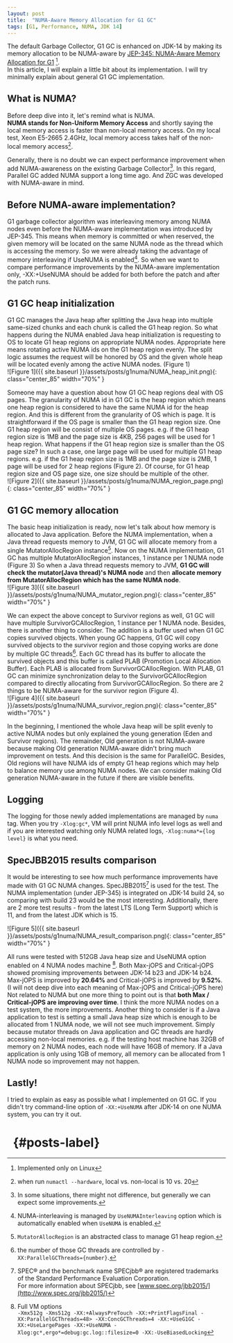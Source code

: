 ```yaml
---
layout: post
title:  "NUMA-Aware Memory Allocation for G1 GC"
tags: [G1, Performance, NUMA, JDK 14]
---
```


The default Garbage Collector, G1 GC is enhanced on JDK-14 by making its memory allocation to be NUMA-aware by [JEP-345: NUMA-Aware Memory Allocation for G1](https://bugs.openjdk.java.net/browse/JDK-8210473) [^numa_impl]. <br>In this article, I will explain a little bit about its implementation. I will try minimally explain about general G1 GC implementation.<br>

## What is NUMA?
Before deep dive into it, let's remind what is NUMA.<br>
**NUMA stands for Non-Uniform Memory Access** and shortly saying the local memory access is faster than non-local memory access. On my local test, Xeon E5-2665 2.4GHz, local memory access takes half of the non-local memory access[^my_numactl].<br>

Generally, there is no doubt we can expect performance improvement when add NUMA-awareness on the existing Garbage Collector[^general_numa]. In this regard, Parallel GC added NUMA support a long time ago. And ZGC was developed with NUMA-aware in mind.<br>

## Before NUMA-aware implementation?
G1 garbage collector algorithm was interleaving memory among NUMA nodes even before the NUMA-aware implementation was introduced by JEP-345. This means when memory is committed or when reserved, the given memory will be located on the same NUMA node as the thread which is accessing the memory. So we were already taking the advantage of memory interleaving if UseNUMA is enabled[^numa_interleaving]. So when we want to compare performance improvements by the NUMA-aware implementation only, -XX:+UseNUMA should be added for both before the patch and after the patch runs.<br>

## G1 GC heap initialization
G1 GC manages the Java heap after splitting the Java heap into multiple same-sized chunks and each chunk is called the G1 heap region. So what happens during the NUMA enabled Java heap initialization is requesting to OS to locate G1 heap regions on appropriate NUMA nodes. Appropriate here means rotating active NUMA ids on the G1 heap region evenly. The split logic assumes the request will be honored by OS and the given whole heap will be located evenly among the active NUMA nodes. (Figure 1)<br>
![Figure 1]({{ site.baseurl }}/assets/posts/g1numa/NUMA_heap_init.png){: class="center_85" width="70%" }<br>

Someone may have a question about how G1 GC heap regions deal with OS pages. The granularity of NUMA id in G1 GC is the heap region which means one heap region is considered to have the same NUMA id for the heap region. And this is different from the granularity of OS which is page. It is straightforward if the OS page is smaller than the G1 heap region size. One G1 heap region will be consist of multiple OS pages. e.g. if the G1 heap region size is 1MB and the page size is 4KB, 256 pages will be used for 1 heap region. What happens if the G1 heap region size is smaller than the OS page size? In such a case, one large page will be used for multiple G1 heap regions. e.g. if the G1 heap region size is 1MB and the page size is 2MB, 1 page will be used for 2 heap regions (Figure 2). Of course, for G1 heap region size and OS page size, one size should be multiple of the other.<br>
![Figure 2]({{ site.baseurl }}/assets/posts/g1numa/NUMA_region_page.png){: class="center_85" width="70%" }<br>

## G1 GC memory allocation
The basic heap initialization is ready, now let's talk about how memory is allocated to Java application.
Before the NUMA implementation, when a Java thread requests memory to JVM, G1 GC will allocate memory from a single MutatorAllocRegion instance[^numa_mutator].
Now on the NUMA implementation, G1 GC has multiple MutatorAllocRegion instances, 1 instance per 1 NUMA node (Figure 3)
So when a Java thread requests memory to JVM, **G1 GC will check the mutator(Java thread)'s NUMA node** and then **allocate memory from MutatorAllocRegion which has the same NUMA node**.<br>
![Figure 3]({{ site.baseurl }}/assets/posts/g1numa/NUMA_mutator_region.png){: class="center_85" width="70%" }
<br>

We can expect the above concept to Survivor regions as well, G1 GC will have multiple SurvivorGCAllocRegion, 1 instance per 1 NUMA node. Besides, there is another thing to consider. The addition is a buffer used when G1 GC copies survived objects. When young GC happens, G1 GC will copy survived objects to the survivor region and those copying works are done by multiple GC threads[^parallelgcthreads]. Each GC thread has its buffer to allocate the survived objects and this buffer is called PLAB (Promotion Local Allocation Buffer). Each PLAB is allocated from SurvivorGCAllocRegion. With PLAB, G1 GC can minimize synchronization delay to the SurvivorGCAllocRegion compared to directly allocating from SurvivorGCAllocRegion. So there are 2 things to be NUMA-aware for the survivor region (Figure 4).<br>
![Figure 4]({{ site.baseurl }}/assets/posts/g1numa/NUMA_survivor_region.png){: class="center_85" width="70%" }
<br>

In the beginning, I mentioned the whole Java heap will be split evenly to active NUMA nodes but only explained the young generation (Eden and Survivor regions). The remainder, Old generation is not NUMA-aware because making Old generation NUMA-aware didn't bring much improvement on tests. And this decision is the same for ParallelGC. Besides, Old regions will have NUMA ids of empty G1 heap regions which may help to balance memory use among NUMA nodes. We can consider making Old generation NUMA-aware in the future if there are visible benefits.<br>

## Logging
The logging for those newly added implementations are managed by `numa` tag. When you try `-Xlog:gc*`, VM will print NUMA info level logs as well and if you are interested watching only NUMA related logs, `-Xlog:numa*={log level}` is what you need.<br>

## SpecJBB2015 results comparison
It would be interesting to see how much performance improvements have made with G1 GC NUMA changes. SpecJBB2015[^spec] is used for the test. The NUMA implementation (under JEP-345) is integrated on JDK-14 build 24, so comparing with build 23 would be the most interesting. Additionally, there are 2 more test results - from the latest LTS (Long Term Support) which is 11, and from the latest JDK which is 15.<br>

![Figure 5]({{ site.baseurl }}/assets/posts/g1numa/NUMA_result_comparison.png){: class="center_85" width="70%" }
<br>

All runs were tested with 512GB Java heap size and UseNUMA option enabled on 4 NUMA nodes machine [^test_vmoptions].
Both Max-jOPS and Critical-jOPS showed promising improvements between JDK-14 b23 and JDK-14 b24. Max-jOPS is improved by **20.64%** and Critical-jOPS is improved by **9.52%**. (I will not deep dive into each meaning of Max-jOPS and Critical-jOPS here)<br>
Not related to NUMA but one more thing to point out is that **both Max / Critical-jOPS are improving over time**.
I think the more NUMA nodes on a test system, the more improvements. Another thing to consider is if a Java application to test is setting a small Java heap size which is enough to be allocated from 1 NUMA node, we will not see much improvement. Simply because mutator threads on Java application and GC threads are hardly accessing non-local memories. e.g. if the testing host machine has 32GB of memory on 2 NUMA nodes, each node will have 16GB of memory. If a Java application is only using 1GB of memory, all memory can be allocated from 1 NUMA node so improvement may not happen.
<br>

## Lastly!
I tried to explain as easy as possible what I implemented on G1 GC.
If you didn't try command-line option of `-XX:+UseNUMA` after JDK-14 on one NUMA system, you can try it out.

# &nbsp; {#posts-label}

[^numa_impl]: Implemented only on Linux
[^my_numactl]: when run `numactl --hardware`, local vs. non-local is 10 vs. 20
[^general_numa]: In some situations, there might not difference, but generally we can expect some improvements.
[^numa_interleaving]: NUMA-interleaving is managed by `UseNUMAInterleaving` option which is automatically enabled when `UseNUMA` is enabled.
[^numa_mutator]: `MutatorAllocRegion` is an abstracted class to manage G1 heap region.
[^parallelgcthreads]: the number of those GC threads are controlled by `-XX:ParallelGCThreads={number}`.
[^spec]: SPEC® and the benchmark name SPECjbb® are registered trademarks of the Standard Performance Evaluation Corporation. <br>For more information about SPECjbb, see [www.spec.org/jbb2015/](http://www.spec.org/jbb2015/)
[^test_vmoptions]: Full VM options<br>`-Xmx512g -Xms512g -XX:+AlwaysPreTouch -XX:+PrintFlagsFinal -XX:ParallelGCThreads=48> -XX:ConcGCThreads=4 -XX:+UseG1GC -XX:+UseLargePages -XX:+UseNUMA -Xlog:gc*,ergo*=debug:gc.log::filesize=0 -XX:-UseBiasedLocking`
